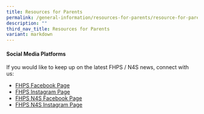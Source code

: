 ```yaml
---
title: Resources for Parents
permalink: /general-information/resources-for-parents/resource-for-parents/
description: ""
third_nav_title: Resources for Parents
variant: markdown
---
```

#### **Social Media Platforms**


If you would like to keep up on the latest FHPS / N4S news, connect with us:  

*   [FHPS Facebook Page](https://www.facebook.com/FuhuaPrimary)
*   [FHPS Instagram Page](https://www.instagram.com/fuhua_pri/?hl=en)
*   [FHPS N4S Facebook Page](https://www.facebook.com/fhpsn4s)
*   [FHPS N4S Instagram Page](https://www.instagram.com/n4s_fhps/)